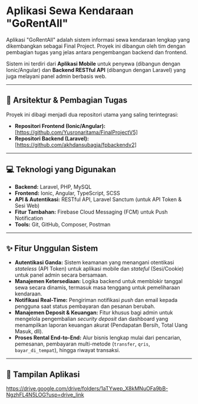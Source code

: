 # Aplikasi Sewa Kendaraan "GoRentAll"

Aplikasi "GoRentAll" adalah sistem informasi sewa kendaraan lengkap yang dikembangkan sebagai Final Project. Proyek ini dibangun oleh tim dengan pembagian tugas yang jelas antara pengembangan backend dan frontend.

Sistem ini terdiri dari **Aplikasi Mobile** untuk penyewa (dibangun dengan Ionic/Angular) dan **Backend RESTful API** (dibangun dengan Laravel) yang juga melayani panel admin berbasis web.

---

## 🚀 Arsitektur & Pembagian Tugas

Proyek ini dibagi menjadi dua repositori utama yang saling terintegrasi:

* **Repositori Frontend (Ionic/Angular):** [https://github.com/Yusronaritama/FinalProjectV5]
* **Repositori Backend (Laravel):** [https://github.com/akhdansubagja/fpbackendv2]


---

## 💻 Teknologi yang Digunakan

* **Backend:** Laravel, PHP, MySQL
* **Frontend:** Ionic, Angular, TypeScript, SCSS
* **API & Autentikasi:** RESTful API, Laravel Sanctum (untuk API Token & Sesi Web)
* **Fitur Tambahan:** Firebase Cloud Messaging (FCM) untuk Push Notification
* **Tools:** Git, GitHub, Composer, Postman

---

## ✨ Fitur Unggulan Sistem

* **Autentikasi Ganda:** Sistem keamanan yang menangani otentikasi *stateless* (API Token) untuk aplikasi mobile dan *stateful* (Sesi/Cookie) untuk panel admin secara bersamaan.
* **Manajemen Ketersediaan:** Logika backend untuk memblokir tanggal sewa secara dinamis, termasuk masa tenggang untuk pemeliharaan kendaraan.
* **Notifikasi Real-Time:** Pengiriman notifikasi *push* dan email kepada pengguna saat status pembayaran dan pesanan berubah.
* **Manajemen Deposit & Keuangan:** Fitur khusus bagi admin untuk mengelola pengembalian *security deposit* dan dashboard yang menampilkan laporan keuangan akurat (Pendapatan Bersih, Total Uang Masuk, dll).
* **Proses Rental End-to-End:** Alur bisnis lengkap mulai dari pencarian, pemesanan, pembayaran multi-metode (`transfer`, `qris`, `bayar_di_tempat`), hingga riwayat transaksi.

---

## 📂 Tampilan Aplikasi
https://drive.google.com/drive/folders/1aTYwep_X8kMNuOFa9bB-NgzhFL4N5LOG?usp=drive_link
